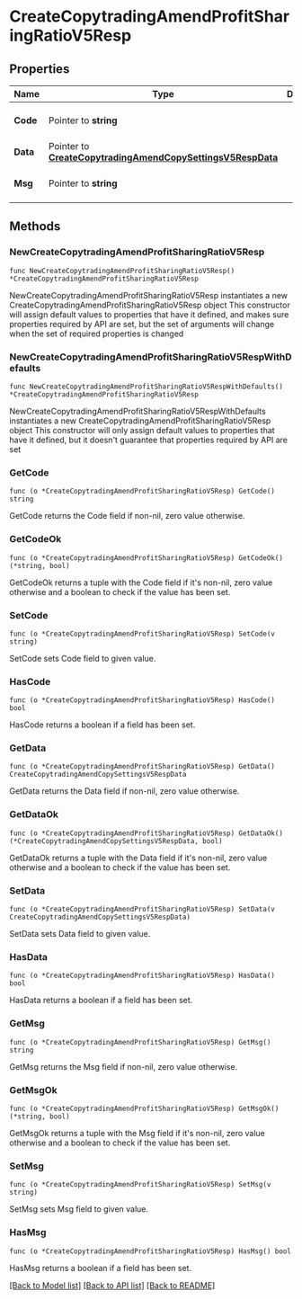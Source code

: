 # CreateCopytradingAmendProfitSharingRatioV5Resp

## Properties

Name | Type | Description | Notes
------------ | ------------- | ------------- | -------------
**Code** | Pointer to **string** |  | [optional] [default to ""]
**Data** | Pointer to [**CreateCopytradingAmendCopySettingsV5RespData**](CreateCopytradingAmendCopySettingsV5RespData.md) |  | [optional] 
**Msg** | Pointer to **string** |  | [optional] [default to ""]

## Methods

### NewCreateCopytradingAmendProfitSharingRatioV5Resp

`func NewCreateCopytradingAmendProfitSharingRatioV5Resp() *CreateCopytradingAmendProfitSharingRatioV5Resp`

NewCreateCopytradingAmendProfitSharingRatioV5Resp instantiates a new CreateCopytradingAmendProfitSharingRatioV5Resp object
This constructor will assign default values to properties that have it defined,
and makes sure properties required by API are set, but the set of arguments
will change when the set of required properties is changed

### NewCreateCopytradingAmendProfitSharingRatioV5RespWithDefaults

`func NewCreateCopytradingAmendProfitSharingRatioV5RespWithDefaults() *CreateCopytradingAmendProfitSharingRatioV5Resp`

NewCreateCopytradingAmendProfitSharingRatioV5RespWithDefaults instantiates a new CreateCopytradingAmendProfitSharingRatioV5Resp object
This constructor will only assign default values to properties that have it defined,
but it doesn't guarantee that properties required by API are set

### GetCode

`func (o *CreateCopytradingAmendProfitSharingRatioV5Resp) GetCode() string`

GetCode returns the Code field if non-nil, zero value otherwise.

### GetCodeOk

`func (o *CreateCopytradingAmendProfitSharingRatioV5Resp) GetCodeOk() (*string, bool)`

GetCodeOk returns a tuple with the Code field if it's non-nil, zero value otherwise
and a boolean to check if the value has been set.

### SetCode

`func (o *CreateCopytradingAmendProfitSharingRatioV5Resp) SetCode(v string)`

SetCode sets Code field to given value.

### HasCode

`func (o *CreateCopytradingAmendProfitSharingRatioV5Resp) HasCode() bool`

HasCode returns a boolean if a field has been set.

### GetData

`func (o *CreateCopytradingAmendProfitSharingRatioV5Resp) GetData() CreateCopytradingAmendCopySettingsV5RespData`

GetData returns the Data field if non-nil, zero value otherwise.

### GetDataOk

`func (o *CreateCopytradingAmendProfitSharingRatioV5Resp) GetDataOk() (*CreateCopytradingAmendCopySettingsV5RespData, bool)`

GetDataOk returns a tuple with the Data field if it's non-nil, zero value otherwise
and a boolean to check if the value has been set.

### SetData

`func (o *CreateCopytradingAmendProfitSharingRatioV5Resp) SetData(v CreateCopytradingAmendCopySettingsV5RespData)`

SetData sets Data field to given value.

### HasData

`func (o *CreateCopytradingAmendProfitSharingRatioV5Resp) HasData() bool`

HasData returns a boolean if a field has been set.

### GetMsg

`func (o *CreateCopytradingAmendProfitSharingRatioV5Resp) GetMsg() string`

GetMsg returns the Msg field if non-nil, zero value otherwise.

### GetMsgOk

`func (o *CreateCopytradingAmendProfitSharingRatioV5Resp) GetMsgOk() (*string, bool)`

GetMsgOk returns a tuple with the Msg field if it's non-nil, zero value otherwise
and a boolean to check if the value has been set.

### SetMsg

`func (o *CreateCopytradingAmendProfitSharingRatioV5Resp) SetMsg(v string)`

SetMsg sets Msg field to given value.

### HasMsg

`func (o *CreateCopytradingAmendProfitSharingRatioV5Resp) HasMsg() bool`

HasMsg returns a boolean if a field has been set.


[[Back to Model list]](../README.md#documentation-for-models) [[Back to API list]](../README.md#documentation-for-api-endpoints) [[Back to README]](../README.md)


